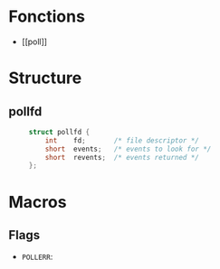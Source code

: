 # Fonctions
- [[poll]]

# Structure
## pollfd
```C
     struct pollfd {
         int    fd;       /* file descriptor */
         short  events;   /* events to look for */
         short  revents;  /* events returned */
     };
```

# Macros
## Flags
- `POLLERR`: 